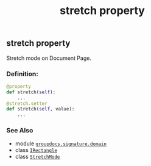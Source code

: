 ﻿---
title: stretch property
second_title: GroupDocs.Signature for Python via .NET API References
description: 
type: docs
url: /python-net/groupdocs.signature.domain/irectangle/stretch/
is_root: false
weight: 70
---

## stretch property


Stretch mode on Document Page.
### Definition:
```python
@property
def stretch(self):
    ...
@stretch.setter
def stretch(self, value):
    ...
```

### See Also
* module [`groupdocs.signature.domain`](../../)
* class [`IRectangle`](/signature/python-net/groupdocs.signature.domain/irectangle)
* class [`StretchMode`](/signature/python-net/groupdocs.signature.domain/stretchmode)
